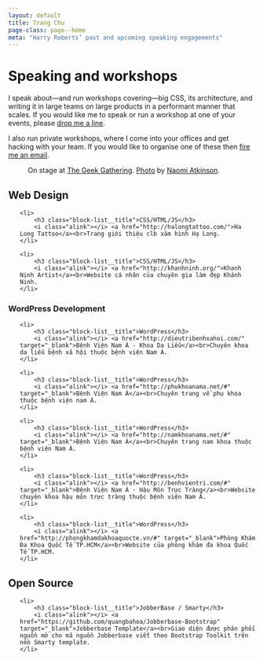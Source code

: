 ```yaml
---
layout: default
title: Trang Chu
page-class: page--home
meta: "Harry Roberts’ past and upcoming speaking engagements"
---
```


# Speaking and workshops

I speak about—and run workshops covering—big CSS, its architecture, and writing
it in large teams on large products in a performant manner that scales. If you
would like me to speak or run a workshop at one of your events, please
<a href="mailto:harry@csswizardry.com">drop me a line</a>.

I also run private workshops, where I come into your offices and get hacking
with your team. If you would like to organise one of these then
<a href="mailto:harry@csswizardry.com">fire me an email</a>.

<figure>
  <!-- <img src="/img/content/speaking.jpg" alt=""> -->
  <figcaption>
      On stage at <a href="http://2014.thegeekgathering.org/">The Geek Gathering</a>.
      <a href="https://www.flickr.com/photos/naomiatkinson/14165689102/">Photo</a> by
      <a href="https://twitter.com/naomisusi">Naomi Atkinson</a>.
  </figcaption>
</figure>

<h2>Web Design</h2>

<ul class="block-list  landmark">

	<li>
        <h3 class="block-list__title">CSS/HTML/JS</h3>
		<i class="alink"></i> <a href="http://halongtattoo.com/">Ha Long Tattoo</a><br>Trang giới thiệu clb xăm hình Hạ Long.
	</li>

	<li>
        <h3 class="block-list__title">CSS/HTML/JS</h3>
		<i class="alink"></i> <a href="http://khanhninh.org/">Khanh Ninh Artist</a><br>Website cá nhân của chuyên gia làm đẹp Khánh Ninh.
	</li>

</ul>

<h3>WordPress Development</h3>

<ul class="block-list  block-list">

	<li>
        <h3 class="block-list__title">WordPress</h3>
		<i class="alink"></i> <a href="http://dieutribenhxahoi.com/" target="_blank">Bệnh Viện Nam Á - Khoa Da Liễu</a><br>Chuyên khoa da liễu bệnh xã hội thuộc bệnh viện Nam Á.
	</li>
	
	<li>
        <h3 class="block-list__title">WordPress</h3>
		<i class="alink"></i> <a href="http://phukhoanama.net/#" target="_blank">Bệnh Viện Nam Á</a><br>Chuyên trang về phụ khoa thuộc bệnh viện nam Á.
	</li>
	
	<li>
        <h3 class="block-list__title">WordPress</h3>
		<i class="alink"></i> <a href="http://namkhoanama.net/#" target="_blank">Bệnh Viện Nam Á</a><br>Chuyên trang nam khoa thuộc bệnh viện Nam Á.
	</li>
	
	<li>
        <h3 class="block-list__title">WordPress</h3>
		<i class="alink"></i> <a href="http://benhvientri.com/#" target="_blank">Bệnh Viện Nam Á - Hậu Môn Trực Tràng</a><br>Website chuyên khoa hậu môn trực tràng thuộc bệnh viện Nam Á.
	</li>
	
	<li>
        <h3 class="block-list__title">WordPress</h3>
		<i class="alink"></i> <a href="http://phongkhamdakhoaquocte.vn/#" target="_blank">Phòng Khám Đa Khoa Quốc Tế TP.HCM</a><br>Website của phòng khám đa khoa Quốc Tế TP.HCM.
	</li>

</ul>

<h2>Open Source</h2>

<ul class="block-list  opensource">

	<li>
        <h3 class="block-list__title">JobberBase / Smarty</h3>
		<i class="alink"></i> <a href="https://github.com/quangbahoa/Jobberbase-Bootstrap" target="_blank">Jobberbase Template</a><br>Giao diện được phân phối nguồn mở cho mã nguồn Jobberbase viết theo Bootstrap Toolkit trên nền Smarty template.
	</li>

</ul>
